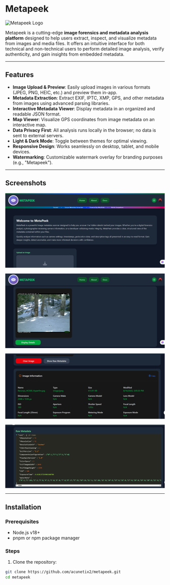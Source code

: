 # Metapeek

![Metapeek Logo](./assets/logo.png)

Metapeek is a cutting-edge **image forensics and metadata analysis platform** designed to help users extract, inspect, and visualize metadata from images and media files. It offers an intuitive interface for both technical and non-technical users to perform detailed image analysis, verify authenticity, and gain insights from embedded metadata.

---

## Features

- **Image Upload & Preview**: Easily upload images in various formats (JPEG, PNG, HEIC, etc.) and preview them in-app.  
- **Metadata Extraction**: Extract EXIF, IPTC, XMP, GPS, and other metadata from images using advanced parsing libraries.  
- **Interactive Metadata Viewer**: Display metadata in an organized and readable JSON format.  
- **Map Viewer**: Visualize GPS coordinates from image metadata on an interactive map.  
- **Data Privacy First**: All analysis runs locally in the browser; no data is sent to external servers.  
- **Light & Dark Mode**: Toggle between themes for optimal viewing.  
- **Responsive Design**: Works seamlessly on desktop, tablet, and mobile devices.  
- **Watermarking**: Customizable watermark overlay for branding purposes (e.g., "Metapeek").  

---

## Screenshots

![Upload Area](./src/assets/screenshot1.png)

![Metadata Viewer](./src/assets/screenshot2.png)

![Map Viewer](./src/assets/screenshot3.png)

![Dark Mode](./src/assets/screenshot4.png)

---

## Installation

### Prerequisites

- Node.js v18+  
- pnpm or npm package manager  

### Steps

1. Clone the repository:

```bash
git clone https://github.com/acunetix2/metapeek.git
cd metapeek
